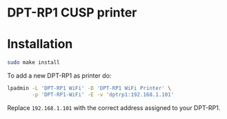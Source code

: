 # DPT-RP1 CUSP printer


# Installation

```bash
sudo make install
```

To add a new DPT-RP1 as printer do:

```bash
lpadmin -L 'DPT-RP1 WiFi' -D 'DPT-RP1 WiFi Printer' \
		-p 'DPT-RP1-WiFi' -E -v 'dptrp1:192.168.1.101'
```

Replace `192.168.1.101` with the correct address assigned to your DPT-RP1.
